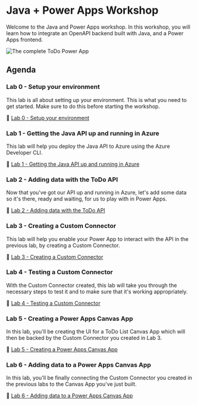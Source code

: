 #  Java + Power Apps Workshop

Welcome to the Java and Power Apps workshop. In this workshop, you will learn how to integrate an OpenAPI backend built with Java, and a Power Apps frontend. 

![The complete ToDo Power App](/Workshops/JavaAndPowerApps/Lab6/assets/complete-power-app-with-more-items.png)

## Agenda

### Lab 0 - Setup your environment
This lab is all about setting up your environment. This is what you need to get started. Make sure to do this before starting the workshop.

:link: [Lab 0 - Setup your environment](/Workshops/JavaAndPowerApps/Lab0/)

### Lab 1 - Getting the Java API up and running in Azure
This lab will help you deploy the Java API to Azure using the Azure Developer CLI.

:link: [Lab 1 - Getting the Java API up and running in Azure](/Workshops/JavaAndPowerApps/Lab1/)

### Lab 2 - Adding data with the ToDo API
Now that you've got our API up and running in Azure, let's add some data so it's there, ready and waiting, for us to play with in Power Apps.

:link: [Lab 2 - Adding data with the ToDo API](/Workshops/JavaAndPowerApps/Lab2/)

### Lab 3 - Creating a Custom Connector
This lab will help you enable your Power App to interact with the API in the previous lab, by creating a Custom Connector.

:link: [Lab 3 - Creating a Custom Connector](/Workshops/JavaAndPowerApps/Lab3/)

### Lab 4 - Testing a Custom Connector
With the Custom Connector created, this lab will take you through the necessary steps to test it and to make sure that it's working appropriately.

:link: [Lab 4 - Testing a Custom Connector](/Workshops/JavaAndPowerApps/Lab4/)

### Lab 5 - Creating a Power Apps Canvas App
In this lab, you'll be creating the UI for a ToDo List Canvas App which will then be backed by the Custom Connector you created in Lab 3.

:link: [Lab 5 - Creating a Power Apps Canvas App](/Workshops/JavaAndPowerApps/Lab5/)

### Lab 6 - Adding data to a Power Apps Canvas App
In this lab, you'll be finally connecting the Custom Connector you created in the previous labs to the Canvas App you've just built.

:link: [Lab 6 - Adding data to a Power Apps Canvas App](/Workshops/JavaAndPowerApps/Lab6/)